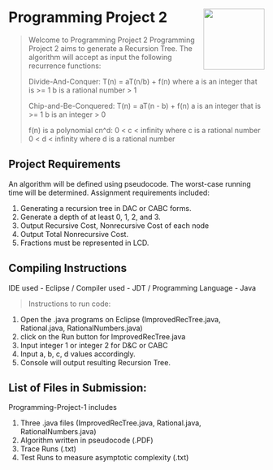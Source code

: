# Programming Project 2 <img src="man/figures/logo.png" align="right" alt="" width="120" />

> Welcome to Programming Project 2
> Programming Project 2 aims to generate a Recursion Tree. The algorithm will accept as input 
> the following recurrence functions:
> 
> Divide-And-Conquer: T(n) = aT(n/b) + f(n) where
> a is an integer that is >= 1
> b is a rational number > 1
> 
>Chip-and-Be-Conquered: T(n) = aT(n - b) + f(n)
>a is an integer that is >= 1
>b is an integer > 0
>
>f(n) is a polynomial cn^d:
>0 < c < infinity where c is a rational number
>0 < d < infinity where d is a rational number

## Project Requirements

An algorithm will be defined using pseudocode.
The worst-case running time will be determined.
Assignment requirements included:

  1. Generating a recursion tree in DAC or CABC forms.
  2. Generate a depth of at least 0, 1, 2, and 3.
  3. Output Recursive Cost, Nonrecursive Cost of each node
  4. Output Total Nonrecursive Cost.
  5. Fractions must be represented in LCD.
  
## Compiling Instructions
IDE used - Eclipse / Compiler used - JDT / Programming Language - Java
> Instructions to run code: 
  1. Open the .java programs on Eclipse (ImprovedRecTree.java, Rational.java, RationalNumbers.java)
  2. click on the Run button for ImprovedRecTree.java
  3. Input integer 1 or integer 2 for D&C or CABC
  4. Input a, b, c, d values accordingly.
  5. Console will output resulting Recursion Tree.

## List of Files in Submission:
Programming-Project-1 includes 
1. Three .java files (ImprovedRecTree.java, Rational.java, RationalNumbers.java)
2. Algorithm written in pseudocode (.PDF)
3. Trace Runs (.txt)
4. Test Runs to measure asymptotic complexity (.txt)


